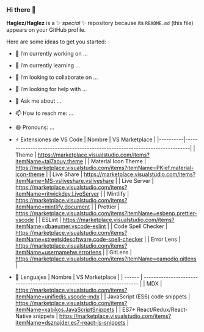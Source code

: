 ### Hi there 👋

**Haglez/Haglez** is a ✨ _special_ ✨ repository because its `README.md` (this file) appears on your GitHub profile.

Here are some ideas to get you started:

- 🔭 I’m currently working on ...
- 🌱 I’m currently learning ...
- 👯 I’m looking to collaborate on ...
- 🤔 I’m looking for help with ...
- 💬 Ask me about ...
- 📫 How to reach me: ...
- 😄 Pronouns: ...

- ⚡ Extensiones de VS Code
  | Nombre | VS Marketplace |
  |----------|----------------------------------------------------------------------------|
  | Theme | https://marketplace.visualstudio.com/items?itemName=tal7aouy.theme |
  | Material Icon Theme | https://marketplace.visualstudio.com/items?itemName=PKief.material-icon-theme |
  | Live Share | https://marketplace.visualstudio.com/items?itemName=MS-vsliveshare.vsliveshare |
  | Live Server | https://marketplace.visualstudio.com/items?itemName=ritwickdey.LiveServer |
  | Mintlify | https://marketplace.visualstudio.com/items?itemName=mintlify.document |
  | Prettier | https://marketplace.visualstudio.com/items?itemName=esbenp.prettier-vscode |
  | ESLint | https://marketplace.visualstudio.com/items?itemName=dbaeumer.vscode-eslint |
  | Code Spell Checker | https://marketplace.visualstudio.com/items?itemName=streetsidesoftware.code-spell-checker |
  | Error Lens | https://marketplace.visualstudio.com/items?itemName=usernamehw.errorlens |
  | GitLens | https://marketplace.visualstudio.com/items?itemName=eamodio.gitlens |

- 👅 Lenguajes
  | Nombre | VS Marketplace |
  | ------ | ------------------------------------------------------------------------ |
  | MDX | https://marketplace.visualstudio.com/items?itemName=unifiedjs.vscode-mdx |
  | JavaScript (ES6) code snippets | https://marketplace.visualstudio.com/items?itemName=xabikos.JavaScriptSnippets |
  | ES7+ React/Redux/React-Native snippets | https://marketplace.visualstudio.com/items?itemName=dsznajder.es7-react-js-snippets |
